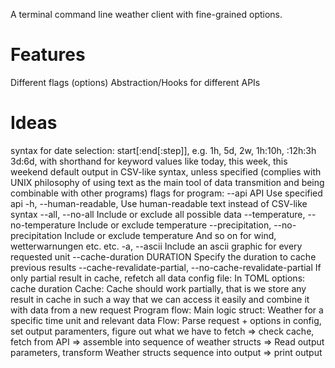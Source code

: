 A terminal command line weather client with fine-grained options.

# Features
Different flags (options)
Abstraction/Hooks for different APIs

# Ideas
syntax for date selection: 
  start\[:end\[:step]], e.g. 1h, 5d, 2w, 1h:10h, :12h:3h 3d:6d, with shorthand for keyword values like today, this week, this weekend
default output in CSV-like syntax, unless specified (complies with UNIX philosophy of using text as the main tool of data transmition and being combinable with other programs)
flags for program:
  --api API 
    Use specified api
  -h, --human-readable, 
    Use human-readable text instead of CSV-like syntax
  --all, --no-all
    Include or exclude all possible data
  --temperature, --no-temperature
    Include or exclude temperature
  --precipitation, --no-precipitation
    Include or exclude temperature
  And so on for wind, wetterwarnungen etc. etc.
  -a, --ascii
    Include an ascii graphic for every requested unit
  --cache-duration DURATION
    Specify the duration to cache previous results
  --cache-revalidate-partial, --no-cache-revalidate-partial
    If only partial result in cache, refetch all data
config file: In TOML
  options: cache duration
Cache:
  Cache should work partially, that is we store any result in cache in such a way that we can access it easily and combine it with data from a new request
Program flow:
  Main logic struct: Weather for a specific time unit and relevant data
  Flow: Parse request + options in config, set output paramenters, figure out what we have to fetch => check cache, fetch from API => assemble into sequence of weather structs => Read output parameters, transform Weather structs sequence into output => print output

                                        
